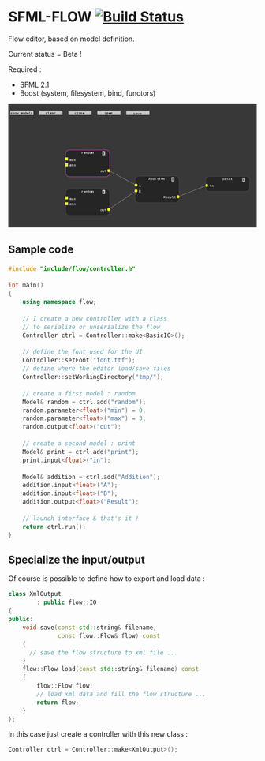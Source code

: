 SFML-FLOW [![Build Status](https://travis-ci.org/bechu/sfml-flow.png?branch=master)](https://travis-ci.org/bechu/sfml-flow)
=========

Flow editor, based on model definition.

Current status = Beta !

Required :
 - SFML 2.1
 - Boost (system, filesystem, bind, functors)

![](images/screenshot.png?raw=true)

## Sample code

```c++
#include "include/flow/controller.h"

int main()
{
    using namespace flow;

    // I create a new controller with a class
    // to serialize or unserialize the flow
    Controller ctrl = Controller::make<BasicIO>();

    // define the font used for the UI
    Controller::setFont("font.ttf");
    // define where the editor load/save files
    Controller::setWorkingDirectory("tmp/");

    // create a first model : random
    Model& random = ctrl.add("random");
    random.parameter<float>("min") = 0;
    random.parameter<float>("max") = 3;
    random.output<float>("out");

    // create a second model : print
    Model& print = ctrl.add("print");
    print.input<float>("in");

    Model& addition = ctrl.add("Addition");
    addition.input<float>("A");
    addition.input<float>("B");
    addition.output<float>("Result");

    // launch interface & that's it !
    return ctrl.run();
}
```

## Specialize the input/output

Of course is possible to define how to export and load data :

```c++
class XmlOutput
        : public flow::IO
{
public:
    void save(const std::string& filename,
              const flow::Flow& flow) const
    {
      // save the flow structure to xml file ...
    }
    flow::Flow load(const std::string& filename) const
    {
        flow::Flow flow;
        // load xml data and fill the flow structure ...
        return flow;
    }
};
```

In this case just create a controller with this new class :

```c++
Controller ctrl = Controller::make<XmlOutput>();
```

